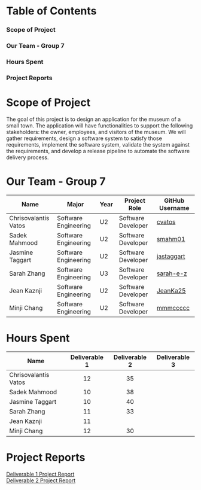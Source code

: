 # Table of Contents
### Scope of Project
### Our Team - Group 7
### Hours Spent
### Project Reports

# Scope of Project
The goal of this project is to design an application for the museum of a small town. The application will have functionalities to support the following stakeholders: the owner, employees, and visitors of the museum. We will gather requirements, design a software system to satisfy those requirements, implement the software system, validate the system against the requirements, and develop a release pipeline to automate the software delivery process.

# Our Team - Group 7

|    Name       | Major           |   Year       |   Project Role | GitHub Username |
| ------------- | -------------   | -----------  | ------------- | ---------------
| Chrisovalantis Vatos  | Software Engineering |   U2 | Software Developer  | [cvatos](https://github.com/ChrisVatos) |
| Sadek Mahmood | Software Engineering    |    U2          | Software Developer|[smahm01](https://github.com/smahm01)|
| Jasmine Taggart  | Software Engineering | U2             | Software Developer |[jastaggart](https://github.com/jastaggart) |
| Sarah Zhang   | Software Engineering  | U3     | Software Developer | [sarah-e-z](https://github.com/sarah-e-z) |
| Jean Kaznji  | Software Engineering    |U2              | Software Developer|[JeanKa25](https://github.com/JeanKa25) |  
| Minji Chang| Software Engineering |   U2 | Software Developer | [mmmccccc](https://github.com/mmmccccc) |

# Hours Spent
|    Name               | Deliverable 1   | Deliverable 2   | Deliverable 3   
| -------------         | :------------------------:| :-------------------: | :--------------------: | 
| Chrisovalantis Vatos  | 12                   |    35                  |                      |                      
| Sadek Mahmood         |    10                  |     38                 |                      |                      
| Jasmine Taggart       |     10                 |     40                 |                      |                      
| Sarah Zhang           | 11                   |      33              |                      |                      
| Jean Kaznji          | 11                     |                      |                      |                     
| Minji Chang           | 12                   |    30                  |                      |                    


# Project Reports
[Deliverable 1 Project Report](https://github.com/McGill-ECSE321-Fall2022/project-group-07/wiki/Deliverable-1-Project-Report) <br>
[Deliverable 2 Project Report](https://github.com/McGill-ECSE321-Fall2022/project-group-07/wiki/Deliverable-2-Project-Report)
